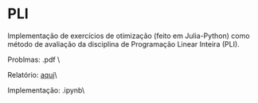 # PLI
Implementação  de exercícios de otimização (feito em Julia-Python) como método de avaliação da disciplina de Programação Linear Inteira (PLI).

Problmas: .pdf \

Relatório: [aqui](https://www.overleaf.com/read/tsdqcgpzdyhg#b4aa41)\

Implementação: .ipynb\



